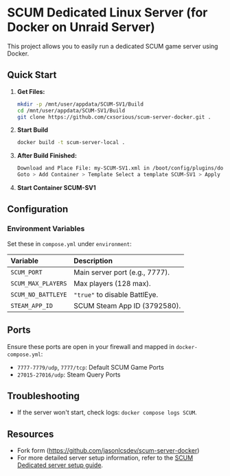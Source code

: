 # SCUM Dedicated Linux Server (for Docker on Unraid Server)

This project allows you to easily run a dedicated SCUM game server using Docker.

## Quick Start

1.  **Get Files:**
    ```bash
    mkdir -p /mnt/user/appdata/SCUM-SV1/Build
    cd /mnt/user/appdata/SCUM-SV1/Build
    git clone https://github.com/cxsorious/scum-server-docker.git .
    ```
2.  **Start Build**
    ```bash
    docker build -t scum-server-local .
    ```
3. **After Build Finished:**
    ```bash
    Download and Place File: my-SCUM-SV1.xml in /boot/config/plugins/dockerMan/templates-user
    Goto > Add Container > Template Select a template SCUM-SV1 > Apply
    ```
4. **Start Container SCUM-SV1**

## Configuration

### Environment Variables

Set these in `compose.yml` under `environment`:

| Variable           | Description                      |
| :----------------- | :------------------------------- |
| `SCUM_PORT`        | Main server port (e.g., 7777).   |
| `SCUM_MAX_PLAYERS` | Max players (128 max).    |
| `SCUM_NO_BATTLEYE` | `"true"` to disable BattlEye.    |
| `STEAM_APP_ID`     | SCUM Steam App ID (3792580).     |

## Ports

Ensure these ports are open in your firewall and mapped in `docker-compose.yml`:

* `7777-7779/udp`, `7777/tcp`: Default SCUM Game Ports
* `27015-27016/udp`: Steam Query Ports

## Troubleshooting

* If the server won't start, check logs: `docker compose logs SCUM`.

## Resources

* Fork form (https://github.com/jasonlcsdev/scum-server-docker)
* For more detailed server setup information, refer to the [SCUM Dedicated server setup guide](https://scum.fandom.com/wiki/Scum_Dedicated_server_setup).
